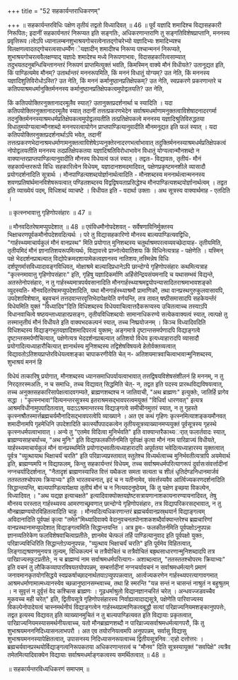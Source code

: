 +++
title = "52 सहकार्यन्तराधिकरणम्"

+++
॥ सहकार्यन्तरविधिः पक्षेण तृतीयं तद्वतो विध्यादिवत् ॥ 46 ॥ पूर्वं यज्ञादि शमादिश्च विद्यासहकारी निरूपितः; इदानीं सहकार्यनतरं निरूप्यत इति सङ्गतिः, अधिकरणान्तराणि तु सङ्गतिविशेषप्राप्तानि, मननस्य प्रवृत्तिरूप।त्वेऽपि ध्यानालम्बनशुभाश्रयगोचरत्वेनातद्गोचरेभ्यो यज्ञादिभ्यः शमादिभ्यश्च विलक्षणत्वादतद्गोचरत्वसाधर्म्येण ेयज्ञादीन् शमादीश्च निरूप्य पश्चान्मननं निरूप्यते, शुभाश्रयगोचरत्ववैलक्षण्याद् यज्ञादेः शमादेश्च मध्ये निरूपणाभावः, विदासहकारित्वसाम्यात् तदुभयतदनुबन्धिचिन्तानन्तरं निरूपणं प्राप्तमित्युक्तं भवति, किमस्मिन् वाक्ये मौनं विधीयते? उतानूद्यत इति, किं पाण्डित्यमेव मौनम्? उतार्थान्तरं मननरूपमिति, किं मननं विधातुं योग्यम्? उत नेति, किं मननस्य यज्ञादिशुतिविरोधोऽस्ति? उत नेति, किं मननं कर्मानुष्ठानप्रतिक्षेपकम्? उत नेति, स्वप्रकरणे प्रकरणान्तरे च कतिपयाश्रमधर्मानुक्तिर्मननस्य कर्मानुष्ठानप्रतिक्षेपकत्वमुपोद्वलयति? उत नेति,

किं कतिपयोक्तिरनुक्तानादरमूलैव स्यात्? उतानुक्तप्रदर्शनार्था च स्यादिति । यदा कतिपयोक्तिरनुक्तानादरमूलैव स्यात् तदानीं तत्तत्प्रकरणभेदेन सर्वाश्रमधर्माणामनुक्तत्वाविशेषादनादरगर्मा तदनुक्तिर्मननस्याश्रमधर्मप्रतिक्षेपकत्वमुपोद्वलयतीति तत्प्रतिक्षेपकत्वे मननस्य यज्ञादिश्रुतिविरुद्धतया विधातुमयोग्यत्वान्मौनशब्दो मननपरत्वायोगेन प्राप्तपाण्डित्यानुवादीति मौनमनूद्यत इति फलं स्यात् । यदा कतिपयोक्तिरनुक्तप्रदर्शनार्थाऽपि भवेत्, तदानीं तत्तत्प्रकरणभेदानाश्रमधर्माणामनुक्तत्वाविशेषेऽप्यनुक्तेरनादरगभर्त्वाभावात् तदुक्तिर्मननस्याश्रमधर्मप्रतिक्षेपकत्वं नोपोद्वलयतीति मननस्य तदप्रतिक्षेपकतया यज्ञादिश्रतिविरोधाभावेन विधातुं योग्यत्वान्मौनशब्दो न वाक्यान्तरप्राप्तपाण्डित्यानुवादीति मौनस्य विधेयत्वं फलं स्यात् । तद्वतः- विद्यावतः, तृतीयं- मौनं सहकार्यन्तररूपो विधिः सहकारित्वेन विधेयम्, यज्ञादानशमदमादिवत्, पक्षेणप्रकृष्टमनशीले व्यासादौ प्रयोगदर्शनादिति सूत्रार्थः । मौनपाण्डित्यशब्दयोर्ज्ञानार्थत्वादिति - मौनशब्दस्य मननार्थत्वान्मननस्य शवणप्रतिषांर्थमानविशेषरूपत्वात् पण्डितशब्दस्य विद्वद्विषयताप्रसिद्धेश्च मौनपाण्डित्यशब्दयोर्ज्ञानार्थत्वम् । तद्वत इति व्याख्येयं पदम्, विधिशब्दं व्याचष्टे । विधीयत इति - पदार्था उक्ताः । अथ सूत्रस्य वाक्यार्थमाह - एतदिति ।

॥ कृत्स्नभावात्तु गृहिणोपसंहारः ॥ 47 ॥

॥ मौनवदितरेषामप्युपदेशात् ॥ 48 ॥ एवंविधमौनोपदेशवत् - सर्वेषणाविनिर्मुक्तस्य भिक्षाचरणपूर्वकमौनोपदेशवदित्यर्थः । परे तु विद्यासहकारिणो मौनस्य बाल्यपाण्डित्यवद्विधिः, "गार्हस्थ्यमाचार्यकुलं मौनं वानप्रस्थ" मिति प्रयोगात् मुनिशब्दस्य चतुर्थाश्रमपरत्वव्यवच्छेदायाह- तृतीयमिति, तृतीयमिदं मौनं ज्ञानातिशयरूपमित्यर्थः, विद्यावत्त्वे प्राप्नोत्येवातिशयः किं विधिनेत्यत्राह - पक्षेणेति । यस्मिन् पक्षे भेददर्शनप्राबल्यात् विद्योपेक्रमदशायामेकत्वज्ञानस्य नातिशयः,तस्मिन्नेष विधिः दर्शपूणर्मासविध्यादावङ्गविधिवत्, मोक्षाश्रमे बाल्यादिप्रधानेऽपि छान्दोग्ये गृहिणोपसंहारः कथमित्यत्राह "कृत्स्नमावात्तु गृहिणोपसंहारः" इति, गृहिषु यज्ञादिकर्माणि अर्हिसेन्द्रियसंयमनादि च यथासम्भवं विद्यन्ते, अतस्तेनोपसंहारः, न तु गार्हस्थ्यमात्रपर्यवसानादिति मौनगार्हस्थ्याश्रमद्वयोपन्यासादितराश्रमाभावशङ्को व्युदस्यति- मौनवदितरेषामप्युपदेशादिति, यथा मौनगार्हस्थ्याश्रमौ प्रामाणिकौ, तथा वानप्रस्थगुरुकुलवासावपि, उपदेशाविशेषात्, बहुवचनं तत्तदवान्तरवृत्तिभेदापेक्षयेति वर्णयन्ति, तत्र तावत् षष्ठीसमासादपि सहकेयर्न्तरं विधेयमिति युक्तं "विध्यादिव"दिति विधिशब्दस्य विधेयवाचित्वात्तदैकरूप्यस्य उचितत्वाच्च तस्याऽपि विधानवाचित्वे षष्ठयन्ताध्याहारप्रसङ्गः, तृतीयविधिशब्दयोः सामानाधिकरण्ये सत्येकवाक्यत्वं स्यात्, त्वत्पक्षे तु तस्मात्तृतीयं मौनं विधीयते इति वाक्यभदकल्पनं स्यात्, तच्च निष्प्रयोजनम् । किञ्च विध्यादिवदिति विधिशब्दस्य विद्याङ्गभूतयज्ञादिशमादिपरत्वं युक्तम्; अङ्गमात्रे दृष्टान्तसमर्पणादपि विद्याङ्गत्वे दृष्टान्तसमर्पणौचित्यात्, पक्षेणेत्यत्र भेददर्शनप्राबल्यात् अतिशयो विधेय इत्यध्याहारादपि व्यासादौ प्रयोगादित्यध्याहारौचित्यात् ज्ञानार्थस्य मुनिशब्दस्य तद्विशेषविषयत्वे हेतोर्वक्तव्यत्वात् विद्यावतोऽतिशयप्राप्तेरविधेयत्वशङ्का चापाकरणीयेति चेत् न- अतिशयमात्रवाचित्वाभावान्मुनिशब्दस्य, शुभाश्रयं मननं हि

विधेयं तत्कारिषु प्रयोगात्, मौनशब्दस्य ध्यानसमाधिपर्यायत्वाभावात् तत्तद्विषयविशेषसंशीलनं हि मननम्, न तु निरद्तरस्मअतिः, न च समाधिः, तच्च विद्यावत् सिद्धमिति चेत्- न, तद्वत इति पदस्य प्रारब्धविद्यविषयत्वात्, तच्च अनुक्तसहकारिसापेक्षत्वादवगम्यते, ब्राह्मणशब्दश्च न जातिवाची, "अथ ब्राह्मणः" इत्युक्तेः, जातिर्हि प्रागेव सद्धा । "कृत्स्नभावा"दित्यनन्तरसूत्रस्य इतराश्रमसद्भावपरत्वमयुक्तं "विधिर्वा धारणवत्" इत्यत्र आश्रमविधीनामुपपादितत्वात्, यदाऽऽश्रमान्तरस्य विद्याङ्गत्वे समीचीनमुत्तरं स्यात्, न तु गृहस्ते कृत्स्नश्रौतस्मार्त्तब्रह्मचर्यमौनादिसद्भावपरत्वेपि व्याख्याने । अत एव कथं गृहिणः कृत्स्नमित्याशङ्कयमौनवत् शमादीनामपि गृहमेधिनि उपदेशादिति कार्त्स्योपपादकत्वेन तृतीयसूत्रव्याख्यानमप्ययुक्तं पूर्वसूत्रस्य गृहस्थे कृत्स्नधर्मपत्वाभावात् । अन्ये तु "एतमेव विदित्वा मुनिर्भवति" इति वाक्यान्तरैकाथ्यर्ात् फलार्तवादः स्यात्, ब्राह्मण्यसाहचर्याच्च, "अथ मुनिः" इति विद्याफलकीर्त्तनमिति पूर्वपक्षं कृत्वा मौनं नाम पारिव्राज्यं विधीयते, यार्हस्थ्यमाचार्यकुलं मौनं वानप्रस्थमिति प्रयोगाद्भवतीत्यध्याहारादपि अपूर्वतया भवेदित्यध्याहारस्य युक्तत्वात् पूर्वत्र "व्युत्थायाथ भिक्षाचर्यं चरति" इति परिव्राज्यप्रस्तावात् स्तुतेश्च विध्यर्थत्वाच्च मुनिर्भवतीत्यत्रापि अयमेवार्थ इति, ब्राह्मण्यमपि न विद्याफलम्, किन्तु सहकार्यन्तरं विधेयम्, तच्च सर्वाश्रमधर्मपरित्यागरूपं दुर्वासःसंवर्त्तादीनां नग्नचर्यादिदर्शनात्, "नैतादृशं ब्राह्मणस्यास्ति वित्तं यथैकता समता सत्यता च शीलं धृतिर्दण्डनिधानमार्जवं ततस्ततश्चोपरमः क्रियाभ्यः" इति भारतवचनात्, इदं च न यतीनामेव, संवर्त्तस्यवैव आर्त्विज्यकरणदर्शनादिति सिद्धान्तयन्ति, बाल्यपाण्डित्यापेक्षया तृतीयं मौनं च न नित्यवदनुष्ठेयम्, किं तु पक्षेण इच्छया विकल्पेन, विध्यादिवत् । "अथ यद्यज्ञ इत्याचक्षते" इत्यादिवाक्योक्तयज्ञेष्टसत्रायणानाशकायनारण्यायनादिवत्, तेषु मौनस्य परस्तात् गार्हस्थ्यस्य आमरणाच्छ्रवणात् छान्दोग्ये गृहिणोपसंहारः, तत्र विद्यापरिकरसद्भावात्, न तु मौनब्राह्मण्ययोरविहितत्वादिति चाहुः । मौनवदित्यधिकरणान्तरं ब्रह्मचर्यवानप्रस्र्थयार्न विद्याङ्गत्वम् अविदानादिति पूर्वपक्षं कृत्वा "तमेत"मिथ्यादिवाक्ये वेदानुवचनतपोनाशकशब्दैर्वाक्यान्तरेश्च ब्रह्मचारिणां वानप्रस्थानामप्युपदेशात् विद्याङ्गत्वमिति सिद्धान्तयन्ति । अत्र व्रुमः- फलकीतर्नमिति पूर्वपक्षोऽनुपपन्नः ज्ञानव्यतिरेकेण फलविशेषवाचित्वाप्रतीतेः, ज्ञानमेव चेत्फलं तर्हि पाण्डित्यानुवाद इति पूर्वपक्षो युक्तः, परिव्राज्यविधिरिति सिद्धान्तोऽप्यनुपपन्नः, "व्युत्थाय भिक्षाचर्यं चरति" इति पूर्वमेव विहितत्वात्, लिङ्गाद्यश्रवणमुनयत्र तुल्यम्, विधिकल्पनं च तत्रैवोचितं च तत्रैवोचितं बह्र्थसाधारणान्मुनिशब्दादपि तत्र पारिव्राज्यस्फुटप्रतीतेः, न च ब्राह्मण्यं नाम सर्वाश्रमधर्मपरित्यागः- अशाब्दत्वात्, "ततस्ततश्चोपरमः क्रियाभ्यः" इति वचनं तु लौकिकव्यापारविषयतयोपपन्नम्, सम्बर्त्तादीनां नग्नचर्यावचनं न सर्वाश्रमधर्मत्यागे प्रमाणं जनावमानकृतयोगसिद्धये स्वप्रकर्षाच्छादनार्थतयाऽप्युपपन्नत्वात्, आर्त्वज्यकरणेन गार्हस्थ्यपरत्यागावगमात् आश्रमधर्माणामात्मध्यानस्येव च्छन्नानुष्ठानसम्भवाच्च, तथा हि स्मरन्ति "यन्न सन्तं न चासन्तं नाश्रुतं न बहुश्रुतम् । न सुवृत्तं न दुर्वृत्तं वेद कश्चित्स ब्राह्मणः । गूढधर्माश्रुतो विद्यानज्ञानचरितं चरेत् । अन्धवज्जडवच्चैव मूकवच्च मही चरेत्" इति, द्वितीयसूत्रे गृहिणोपसंहारस्य निर्वाह्यत्वादाद्यसूत्रे, पक्षेणेति पारिवाज्यस्य विकल्पेनोपादेयत्वं चास्नमर्थनीयं विद्याङ्गत्वेन गार्हस्थ्यप्रामाणिकत्वबुद्धौ सत्यां परिव्राज्यनियमशङ्कानुपपत्तेः, तद्वत इत्यस्य विद्यावत् इति व्याख्यानमुचितं न तु बाल्यपाण्डित्यवत इति विद्यायाः प्रकृतत्वात्, पारिव्राज्यनियमस्यासमर्थनीयत्वाच्च, यतो मौनब्राह्मणशब्दौ न पारिव्राज्यसर्वाश्रमधर्मत्यागपरौ, किं तु शुभाश्रयमनननिदिध्यासनलाभपरौ । अत एव तयोरनियत्वमपि अनुपपन्नम्, सर्वासु विद्यासु शुभाश्रयमननस्यापेक्षितत्वात्, उपासनस्य निदिध्यासनरूपत्वाच्च द्वितीयसूत्रनिवर्ाहो दत्तोत्तरः । ब्रह्मचर्यवानप्रस्थयोर्विद्याङ्गत्वनिरूपकतया अधिकरणान्तरत्वं च "मौनव" दिति सूत्रस्यायुक्तं "सर्वापेक्षे" त्यत्रैव तमेतमित्यादिवाक्येन विद्यायाः सर्वाश्रमधर्माङ्गकत्वस्य समर्थितत्वात् ॥ 48 ॥

॥ सहकार्यन्तरविध्यधिकरणं समाप्तम् ॥

